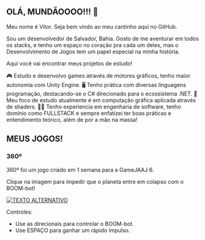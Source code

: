 ## OLÁ, MUNDÃOOOO!!! 👋

Meu nome é Vítor. Seja bem vindo ao meu cantinho aqui no GitHub.

Sou um desenvolvedor de Salvador, Bahia. Gosto de me aventurar em todos os stacks, e tenho um espaço no coração pra cada um deles, mas o Desenvolvimento de Jogos tem um papel especial na minha história.

Aqui você vai encontrar meus projetos de estudo!

🎮 Estudo e desenvolvo games através de motores gráficos, tenho maior autonomia com Unity Engine.
🖥️ Tenho prática com diversas linguagens programação, destacando-se o C# direcionado para o ecossistema .NET.
🧠 Meu foco de estudo atualmente é em computação gráfica aplicada através de shaders.
👨‍💻 Tenho experiencia em engenharia de software, tenho domínio como FULLSTACK e sempre enfatizei ter boas práticas e entendimento teórico, além de por a mão na massa!

## MEUS JOGOS!


### 360º

360º foi um jogo criado em 1 semana para a GameJAAJ 6.

Clique na imagem para impedir que o planeta entre em colapso com o BOOM-bot!

[![TEXTO ALTERNATIVO](https://img.itch.zone/aW1nLzY2NDg2NTgucG5n/original/UUUnWn.png)](https://bardo.itch.io/360)

Controles:
- Use as direcionais para controlar o BOOM-bot. 
- Use ESPAÇO para ganhar um rápido impulso.
